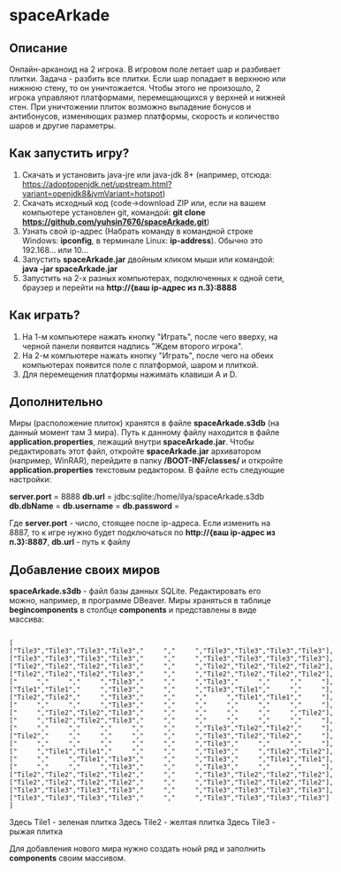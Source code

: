 # spaceArkade

## Описание

Онлайн-арканоид на 2 игрока. В игровом поле летает шар и разбивает плитки. Задача - разбить все плитки.
Если шар попадает в верхнюю или нижнюю стену, то он уничтожается. Чтобы этого не произошло, 2 игрока управляют платформами,
перемещающихся у верхней и нижней стен. При уничтожении плиток возможно выпадение бонусов и антибонусов,
изменяющих размер платформы, скорость и количество шаров и другие параметры.

## Как запустить игру?

1) Скачать и установить java-jre или java-jdk 8+ (например, отсюда: https://adoptopenjdk.net/upstream.html?variant=openjdk8&jvmVariant=hotspot)
2) Скачать исходный код (code->download ZIP или, если на вашем компьютере установлен git, командой: <b>git clone https://github.com/yuhsin7676/spaceArkade.git</b>)
3) Узнать свой ip-адрес (Набрать команду в командной строке Windows: <b>ipconfig</b>, в терминале Linux: <b>ip-address</b>). Обычно это 192.168... или 10...
4) Запустить <b>spaceArkade.jar</b> двойным кликом мыши или командой: <b>java -jar spaceArkade.jar</b>
5) Запустить на 2-х разных компьютерах, подключенных к одной сети, браузер и перейти на <b>http://{ваш ip-адрес из п.3}:8888</b>

## Как играть?

1) На 1-м компьютере нажать кнопку "Играть", после чего вверху, на черной панели появится надпись "Ждем второго игрока".
2) На 2-м компьютере нажать кнопку "Играть", после чего на обеих компьютерах появится поле с платформой, шаром и плиткой.
3) Для перемещения платформы нажимать клавиши A и D.

## Дополнительно

Миры (расположение плиток) хранятся в файле <b>spaceArkade.s3db</b> (на данный момент там 3 мира).
Путь к данному файлу находится в файле <b>application.properties</b>, лежащий внутри <b>spaceArkade.jar</b>.
Чтобы редактировать этот файл, откройте <b>spaceArkade.jar</b> архиватором (например, WinRAR), 
перейдите в папку <b>/BOOT-INF/classes/</b> и откройте <b>application.properties</b> текстовым редактором.
В файле есть следующие настройки:

<b>server.port</b> = 8888
<b>db.url</b> = jdbc:sqlite:/home/ilya/spaceArkade.s3db
<b>db.dbName</b> =
<b>db.username</b> =
<b>db.password</b> =

Где <b>server.port</b> - число, стоящее после ip-адреса. Если изменить на 8887, то к игре нужно будет подключаться по <b>http://{ваш ip-адрес из п.3}:8887</b>,
<b>db.url</b> - путь к файлу

## Добавление своих миров

<b>spaceArkade.s3db</b> - файл базы данных SQLite. Редактировать его можно, например, в программе DBeaver.
Миры храняться в таблице <b>begincomponents</b> в столбце <b>components</b> и представлены в виде массива:

<code style="white-space: pre;">
[
["Tile3","Tile3","Tile3","Tile3","     ","     ","Tile3","Tile3","Tile3","Tile3"],
["Tile3","Tile3","Tile3","Tile3","     ","     ","Tile3","Tile3","Tile3","Tile3"],
["Tile2","Tile2","Tile2","Tile3","     ","     ","Tile2","Tile2","Tile2","Tile2"],
["Tile2","Tile2","Tile2","Tile3","     ","     ","Tile2","Tile2","Tile2","Tile2"],
["     ","     ","     ","Tile3","     ","     ","Tile3","     ","     ","     "],
["Tile1","Tile1","     ","Tile3","     ","     ","Tile3","Tile1","     ","     "],
["Tile2","Tile2","     ","Tile3","     ","     ","     ","Tile1","Tile1","     "],
["     ","     ","     ","Tile3","     ","     ","     ","     ","     ","     "],
["     ","Tile2","Tile2","Tile3","     ","     ","     ","     ","     ","Tile2"],
["     ","Tile2","Tile2","Tile3","     ","     ","     ","     ","     ","     "],
["     ","     ","     ","     ","     ","     ","Tile3","Tile2","Tile2","     "],
["Tile2","     ","     ","     ","     ","     ","Tile3","Tile2","Tile2","     "],
["     ","     ","     ","     ","     ","     ","Tile3","     ","     ","     "],
["     ","Tile1","Tile1","     ","     ","     ","Tile3","     ","Tile2","Tile2"],
["     ","     ","Tile1","Tile3","     ","     ","Tile3","     ","Tile1","Tile1"],
["     ","     ","     ","Tile3","     ","     ","Tile3","     ","     ","     "],
["Tile2","Tile2","Tile2","Tile2","     ","     ","Tile3","Tile2","Tile2","Tile2"],
["Tile2","Tile2","Tile2","Tile2","     ","     ","Tile3","Tile2","Tile2","Tile2"],
["Tile3","Tile3","Tile3","Tile3","     ","     ","Tile3","Tile3","Tile3","Tile3"],
["Tile3","Tile3","Tile3","Tile3","     ","     ","Tile3","Tile3","Tile3","Tile3"]
]
</code>

Здесь Tile1 - зеленая плитка
Здесь Tile2 - желтая плитка
Здесь Tile3 - рыжая плитка

Для добавления нового мира нужно создать ноый ряд и заполнить <b>components</b> своим массивом.
